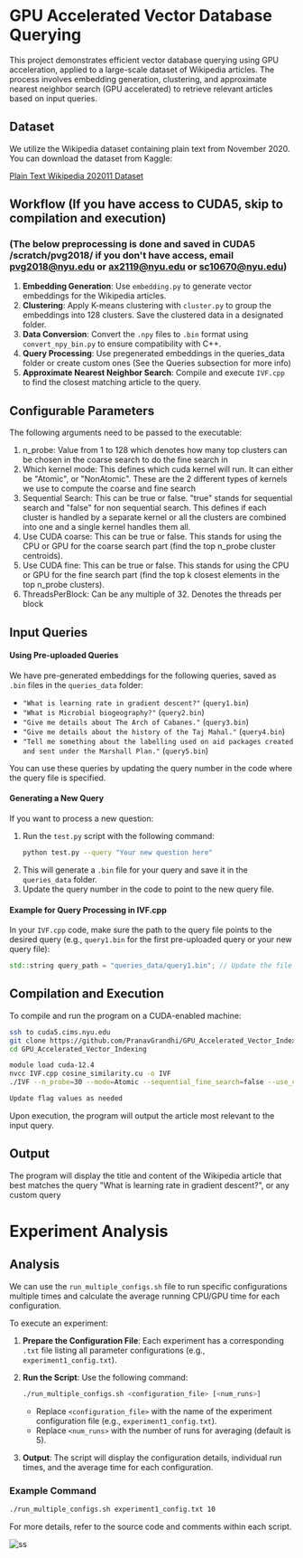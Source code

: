 
# GPU Accelerated Vector Database Querying

This project demonstrates efficient vector database querying using GPU acceleration, applied to a large-scale dataset of Wikipedia articles. The process involves embedding generation, clustering, and approximate nearest neighbor search (GPU accelerated) to retrieve relevant articles based on input queries.

## Dataset

We utilize the Wikipedia dataset containing plain text from November 2020. You can download the dataset from Kaggle:

[Plain Text Wikipedia 202011 Dataset](https://www.kaggle.com/datasets/ltcmdrdata/plain-text-wikipedia-202011/data)

## Workflow (If you have access to CUDA5, skip to compilation and execution)
### (The below preprocessing is done and saved in CUDA5 /scratch/pvg2018/ if you don't have access, email pvg2018@nyu.edu or ax2119@nyu.edu or sc10670@nyu.edu)

1. **Embedding Generation**: Use `embedding.py` to generate vector embeddings for the Wikipedia articles.
2. **Clustering**: Apply K-means clustering with `cluster.py` to group the embeddings into 128 clusters. Save the clustered data in a designated folder.
3. **Data Conversion**: Convert the `.npy` files to `.bin` format using `convert_npy_bin.py` to ensure compatibility with C++.
4. **Query Processing**: Use pregenerated embeddings in the queries_data folder or create custom ones (See the Queries subsection for more info)
5. **Approximate Nearest Neighbor Search**: Compile and execute `IVF.cpp` to find the closest matching article to the query.

## Configurable Parameters

The following arguments need to be passed to the executable:
1. n_probe: Value from 1 to 128 which denotes how many top clusters can be chosen in the coarse search to do the fine search in
2. Which kernel mode: This defines which cuda kernel will run. It can either be "Atomic", or "NonAtomic". These are the 2 different types of kernels we use to compute the coarse and fine search
3. Sequential Search: This can be true or false. "true" stands for sequential search and "false" for non sequential search. This defines if each cluster is handled by a separate kernel or all the clusters are combined into one and a single kernel handles them all.
4. Use CUDA coarse: This can be true or false. This stands for using the CPU or GPU for the coarse search part (find the top n_probe cluster centroids).
5. Use CUDA fine: This can be true or false. This stands for using the CPU or GPU for the fine search part (find the top k closest elements in the top n_probe clusters).
6. ThreadsPerBlock: Can be any multiple of 32. Denotes the threads per block

## Input Queries
#### **Using Pre-uploaded Queries**
We have pre-generated embeddings for the following queries, saved as `.bin` files in the `queries_data` folder:

- `"What is learning rate in gradient descent?"` (`query1.bin`)
- `"What is Microbial biogeography?"` (`query2.bin`)
- `"Give me details about The Arch of Cabanes."` (`query3.bin`)
- `"Give me details about the history of the Taj Mahal."` (`query4.bin`)
- `"Tell me something about the labelling used on aid packages created and sent under the Marshall Plan."` (`query5.bin`)

You can use these queries by updating the query number in the code where the query file is specified.

#### **Generating a New Query**
If you want to process a new question:
1. Run the `test.py` script with the following command:
   ```bash
   python test.py --query "Your new question here"
   ```
2. This will generate a `.bin` file for your query and save it in the `queries_data` folder.
3. Update the query number in the code to point to the new query file.

#### **Example for Query Processing in IVF.cpp**
In your `IVF.cpp` code, make sure the path to the query file points to the desired query (e.g., `query1.bin` for the first pre-uploaded query or your new query file):
```cpp
std::string query_path = "queries_data/query1.bin"; // Update the file as needed
```

## Compilation and Execution

To compile and run the program on a CUDA-enabled machine:

```bash
ssh to cuda5.cims.nyu.edu
git clone https://github.com/PranavGrandhi/GPU_Accelerated_Vector_Indexing.git
cd GPU_Accelerated_Vector_Indexing

module load cuda-12.4
nvcc IVF.cpp cosine_similarity.cu -o IVF
./IVF --n_probe=30 --mode=Atomic --sequential_fine_search=false --use_cuda_coarse=true --use_cuda_fine=true --threadsperBlock=128 --print_results=true

Update flag values as needed
```

Upon execution, the program will output the article most relevant to the input query.

## Output

The program will display the title and content of the Wikipedia article that best matches the query "What is learning rate in gradient descent?", or any custom query



# Experiment Analysis

## Analysis

We can use the `run_multiple_configs.sh` file to run specific configurations multiple times and calculate the average running CPU/GPU time for each configuration. 

To execute an experiment:

1. **Prepare the Configuration File**: Each experiment has a corresponding `.txt` file listing all parameter configurations (e.g., `experiment1_config.txt`).

2. **Run the Script**: Use the following command:
   ```bash
   ./run_multiple_configs.sh <configuration_file> [<num_runs>]
   ```
   - Replace `<configuration_file>` with the name of the experiment configuration file (e.g., `experiment1_config.txt`).
   - Replace `<num_runs>` with the number of runs for averaging (default is 5).

3. **Output**: The script will display the configuration details, individual run times, and the average time for each configuration.

### Example Command
```bash
./run_multiple_configs.sh experiment1_config.txt 10
```

For more details, refer to the source code and comments within each script.

![ss](https://github.com/user-attachments/assets/2bfc5aef-edba-42e8-961f-c02ac976cb55)


